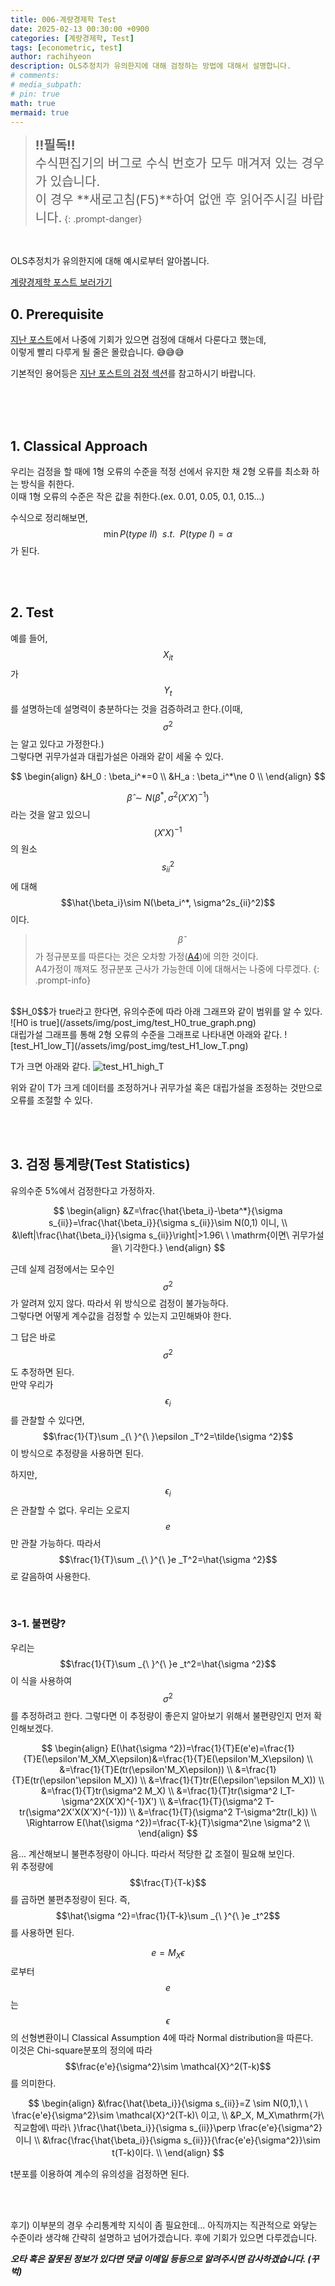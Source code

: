 ```yaml
---
title: 006-계량경제학 Test
date: 2025-02-13 00:30:00 +0900
categories: [계량경제학, Test]
tags: [econometric, test]
author: rachihyeon 
description: OLS추정치가 유의한지에 대해 검정하는 방법에 대해서 설명합니다.
# comments: 
# media_subpath: 
# pin: true
math: true
mermaid: true
---
```


><span style="font-size: 20px;">**!!필독!!** <br>
>수식편집기의 버그로 수식 번호가 모두 매겨져 있는 경우가 있습니다. <br>
>이 경우 **새로고침(F5)**하여 없앤 후 읽어주시길 바랍니다.</span>
{: .prompt-danger}

<br>

OLS추정치가 유의한지에 대해 예시로부터 알아봅니다.

[계량경제학 포스트 보러가기](/categories/계량경제학/)

## 0. Prerequisite

[지난 포스트](/posts/005-계량경제학-Gauss-Markov-Theorem/)에서 나중에 기회가 있으면 검정에 대해서 다룬다고 했는데, <br>
이렇게 빨리 다루게 될 줄은 몰랐습니다. 😅😅😅

기본적인 용어등은 [지난 포스트의 검정 섹션](/posts/005-계량경제학-Gauss-Markov-Theorem/#3-검정test)를 참고하시기 바랍니다.

<br>
<br>
<br>

## 1. Classical Approach

우리는 검정을 할 때에 1형 오류의 수준을 적정 선에서 유지한 채 2형 오류를 최소화 하는 방식을 취한다.<br>
이때 1형 오류의 수준은 작은 값을 취한다.(ex. 0.01, 0.05, 0.1, 0.15...)

수식으로 정리해보면, $$\min P(type\ II)\ \ s.t.\ \ P(type\ I)=\alpha$$가 된다.

<br>
<br>

## 2. Test

예를 들어, $$X_{it}$$가 $$Y_t$$를 설명하는데 설명력이 충분하다는 것을 검증하려고 한다.(이때, $$\sigma^2$$는 알고 있다고 가정한다.)<br>
그렇다면 귀무가설과 대립가설은 아래와 같이 세울 수 있다.

$$
\begin{align}
&H_0 : \beta_i^*=0 \\
&H_a : \beta_i^*\ne 0 \\
\end{align}
$$

$$\hat{\beta}\sim N(\beta^*, \sigma^2(X'X)^{-1})$$라는 것을 알고 있으니 $$(X'X)^{-1}$$의 원소 $$s_{ii}^2$$에 대해 $$\hat{\beta_i}\sim N(\beta_i^*, \sigma^2s_{ii}^2)$$이다.
>$$\hat{\beta}$$가 정규분포를 따른다는 것은 오차항 가정([A4](/posts/005-계량경제학-Gauss-Markov-Theorem/#2-1-classical-assumption))에 의한 것이다. <br>
>A4가정이 깨져도 정규분포 근사가 가능한데 이에 대해서는 나중에 다루겠다.
{: .prompt-info}

<br>
$$H_0$$가 true라고 한다면, 유의수준에 따라 아래 그래프와 같이 범위를 알 수 있다.
![H0 is true](/assets/img/post_img/test_H0_true_graph.png)

<br>
대립가설 그래프를 통해 2형 오류의 수준을 그래프로 나타내면 아래와 같다.
![test_H1_low_T](/assets/img/post_img/test_H1_low_T.png)

T가 크면 아래와 같다.
![test_H1_high_T](/assets/img/post_img/test_H1_high_T.png)

위와 같이 T가 크게 데이터를 조정하거나 귀무가설 혹은 대립가설을 조정하는 것만으로 오류를 조절할 수 있다.

<br>
<br>

## 3. 검정 통계량(Test Statistics)

유의수준 5%에서 검정한다고 가정하자.

$$
\begin{align}
&Z=\frac{\hat{\beta_i}-\beta^*}{\sigma s_{ii}}=\frac{\hat{\beta_i}}{\sigma s_{ii}}\sim N(0,1) 이니, \\
&\left|\frac{\hat{\beta_i}}{\sigma s_{ii}}\right|>1.96\ \  \mathrm{이면\ 귀무가설을\ 기각한다.}
\end{align}
$$

근데 실제 검정에서는 모수인 $$\sigma^2$$가 알려져 있지 않다. 따라서 위 방식으로 검정이 불가능하다.<br>
그렇다면 어떻게 계수값을 검정할 수 있는지 고민해봐야 한다.

그 답은 바로 $$\sigma^2$$도 추정하면 된다.<br>
만약 우리가 $$\epsilon_i$$를 관찰할 수 있다면, $$\frac{1}{T}\sum _{\ }^{\ }\epsilon _T^2=\tilde{\sigma ^2}$$이 방식으로 추정량을 사용하면 된다.

하지만, $$\epsilon_i$$은 관찰할 수 없다. 우리는 오로지 $$e$$만 관찰 가능하다. 따라서 $$\frac{1}{T}\sum _{\ }^{\ }e _T^2=\hat{\sigma ^2}$$로 갈음하여 사용한다.

<br>

### 3-1. 불편량? 

우리는 $$\frac{1}{T}\sum _{\ }^{\ }e _t^2=\hat{\sigma ^2}$$이 식을 사용하여 $$\sigma^2$$를 추정하려고 한다. 그렇다면 이 추정량이 좋은지 알아보기 위해서 불편량인지 먼저 확인해보겠다.

$$
\begin{align}
E(\hat{\sigma ^2})=\frac{1}{T}E(e'e)=\frac{1}{T}E(\epsilon'M_XM_X\epsilon)&=\frac{1}{T}E(\epsilon'M_X\epsilon) \\
&=\frac{1}{T}E(tr(\epsilon'M_X\epsilon)) \\
&=\frac{1}{T}E(tr(\epsilon'\epsilon M_X)) \\
&=\frac{1}{T}tr(E(\epsilon'\epsilon M_X)) \\
&=\frac{1}{T}tr(\sigma^2 M_X) \\
&=\frac{1}{T}tr(\sigma^2 I_T-\sigma^2X(X'X)^{-1}X') \\
&=\frac{1}{T}(\sigma^2 T-tr(\sigma^2X'X(X'X)^{-1})) \\
&=\frac{1}{T}(\sigma^2 T-\sigma^2tr(I_k)) \\
\Rightarrow E(\hat{\sigma ^2})=\frac{T-k}{T}\sigma^2\ne \sigma^2 \\
\end{align}
$$

음... 계산해보니 불편추정량이 아니다. 따라서 적당한 값 조절이 필요해 보인다.<br>
위 추정량에 $$\frac{T}{T-k}$$를 곱하면 불편추정량이 된다. 즉, $$\hat{\sigma ^2}=\frac{1}{T-k}\sum _{\ }^{\ }e _t^2$$를 사용하면 된다.

$$e=M_X\epsilon$$로부터 $$e$$는 $$\epsilon$$의 선형변환이니 Classical Assumption 4에 따라 Normal distribution을 따른다.<br>
이것은 Chi-square분포의 정의에 따라 $$\frac{e'e}{\sigma^2}\sim \mathcal{X}^2(T-k)$$를 의미한다.

$$
\begin{align}
&\frac{\hat{\beta_i}}{\sigma s_{ii}}=Z \sim N(0,1),\ \  \frac{e'e}{\sigma^2}\sim \mathcal{X}^2(T-k)\ 이고, \\
&P_X, M_X\mathrm{가\ 직교함에\ 따라\ }\frac{\hat{\beta_i}}{\sigma s_{ii}}\perp \frac{e'e}{\sigma^2}이니 \\
&\frac{\frac{\hat{\beta_i}}{\sigma s_{ii}}}{\frac{e'e}{\sigma^2}}\sim t(T-k)이다. \\
\end{align}
$$

t분포를 이용하여 계수의 유의성을 검정하면 된다.

<br>
<br>

후기) 이부분의 경우 수리통계학 지식이 좀 필요한데... 아직까지는 직관적으로 와닿는 수준이라 생각해 간략히 설명하고 넘어가겠습니다. 후에 기회가 있으면 다루겠습니다.

***오타 혹은 잘못된 정보가 있다면 댓글 이메일 등등으로 알려주시면 감사하겠습니다. (꾸벅)***